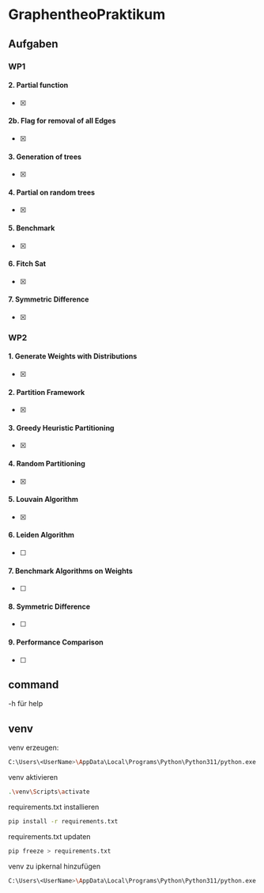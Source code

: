 # GraphentheoPraktikum

## Aufgaben

### WP1

#### 2. Partial function

- [x]

#### 2b. Flag for removal of all Edges

- [x]

#### 3. Generation of trees

- [x]

#### 4. Partial on random trees

- [x]

#### 5. Benchmark

- [x]

#### 6. Fitch Sat

- [x]

#### 7. Symmetric Difference

- [x]

### WP2

#### 1. Generate Weights with Distributions

- [x]

#### 2. Partition Framework

- [x]

#### 3. Greedy Heuristic Partitioning

- [x]

#### 4. Random Partitioning

- [x]

#### 5. Louvain Algorithm

- [x]

#### 6. Leiden Algorithm

- [ ]

#### 7. Benchmark Algorithms on Weights

- [ ]

#### 8. Symmetric Difference

- [ ]

#### 9. Performance Comparison

- [ ]

## command

-h für help

## venv

venv erzeugen:

```bash
C:\Users\<UserName>\AppData\Local\Programs\Python\Python311/python.exe -m venv venv
```

venv aktivieren

```bash
.\venv\Scripts\activate
```

requirements.txt installieren

```bash
pip install -r requirements.txt
```

requirements.txt updaten

```bash
pip freeze > requirements.txt
```

venv zu ipkernal hinzufügen

```bash
C:\Users\<UserName>\AppData\Local\Programs\Python\Python311/python.exe -m ipykernel install --user --name venv --display-name "Python (MeinVenv)"
```
